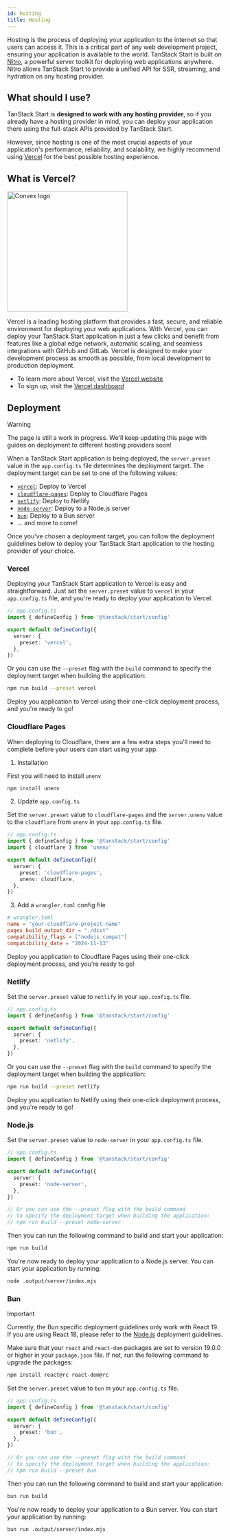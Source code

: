 ```yaml
---
id: hosting
title: Hosting
---
```


Hosting is the process of deploying your application to the internet so that users can access it. This is a critical part of any web development project, ensuring your application is available to the world. TanStack Start is built on [Nitro](https://nitro.unjs.io/), a powerful server toolkit for deploying web applications anywhere. Nitro allows TanStack Start to provide a unified API for SSR, streaming, and hydration on any hosting provider.

## What should I use?

TanStack Start is **designed to work with any hosting provider**, so if you already have a hosting provider in mind, you can deploy your application there using the full-stack APIs provided by TanStack Start.

However, since hosting is one of the most crucial aspects of your application's performance, reliability, and scalability, we highly recommend using [Vercel](https://vercel.com?utm_source=tanstack) for the best possible hosting experience.

## What is Vercel?

<a href="https://vercel.com?utm_source=tanstack" alt="Vercel Logo">
  <picture>
    <source media="(prefers-color-scheme: dark)" srcset="https://raw.githubusercontent.com/tanstack/tanstack.com/main/app/images/vercel-dark.svg" width="280">
    <source media="(prefers-color-scheme: light)" srcset="https://raw.githubusercontent.com/tanstack/tanstack.com/main/app/images/vercel-light.svg" width="280">
    <img alt="Convex logo" src="https://raw.githubusercontent.com/tanstack/tanstack.com/main/app/images/vercel-light.svg" width="280">
  </picture>
</a>

Vercel is a leading hosting platform that provides a fast, secure, and reliable environment for deploying your web applications. With Vercel, you can deploy your TanStack Start application in just a few clicks and benefit from features like a global edge network, automatic scaling, and seamless integrations with GitHub and GitLab. Vercel is designed to make your development process as smooth as possible, from local development to production deployment.

- To learn more about Vercel, visit the [Vercel website](https://vercel.com?utm_source=tanstack)
- To sign up, visit the [Vercel dashboard](https://vercel.com/signup?utm_source=tanstack)

## Deployment

> [!WARNING]
> The page is still a work in progress. We'll keep updating this page with guides on deployment to different hosting providers soon!

When a TanStack Start application is being deployed, the `server.preset` value in the `app.config.ts` file determines the deployment target. The deployment target can be set to one of the following values:

- [`vercel`](#vercel): Deploy to Vercel
- [`cloudflare-pages`](#cloudflare-pages): Deploy to Cloudflare Pages
- [`netlify`](#netlify): Deploy to Netlify
- [`node-server`](#nodejs): Deploy to a Node.js server
- [`bun`](#bun): Deploy to a Bun server
- ... and more to come!

Once you've chosen a deployment target, you can follow the deployment guidelines below to deploy your TanStack Start application to the hosting provider of your choice.

### Vercel

Deploying your TanStack Start application to Vercel is easy and straightforward. Just set the `server.preset` value to `vercel` in your `app.config.ts` file, and you're ready to deploy your application to Vercel.

```ts
// app.config.ts
import { defineConfig } from '@tanstack/start/config'

export default defineConfig({
  server: {
    preset: 'vercel',
  },
})
```

Or you can use the `--preset` flag with the `build` command to specify the deployment target when building the application:

```sh
npm run build --preset vercel
```

Deploy you application to Vercel using their one-click deployment process, and you're ready to go!

### Cloudflare Pages

When deploying to Cloudflare, there are a few extra steps you'll need to complete before your users can start using your app.

1. Installation

First you will need to install `unenv`

```sh
npm install unenv
```

2. Update `app.config.ts`

Set the `server.preset` value to `cloudflare-pages` and the `server.unenv` value to the `cloudflare` from `unenv` in your `app.config.ts` file.

```ts
// app.config.ts
import { defineConfig } from '@tanstack/start/config'
import { cloudflare } from 'unenv'

export default defineConfig({
  server: {
    preset: 'cloudflare-pages',
    unenv: cloudflare,
  },
})
```

3. Add a `wrangler.toml` config file

```toml
# wrangler.toml
name = "your-cloudflare-project-name"
pages_build_output_dir = "./dist"
compatibility_flags = ["nodejs_compat"]
compatibility_date = "2024-11-13"
```

Deploy you application to Cloudflare Pages using their one-click deployment process, and you're ready to go!

### Netlify

Set the `server.preset` value to `netlify` in your `app.config.ts` file.

```ts
// app.config.ts
import { defineConfig } from '@tanstack/start/config'

export default defineConfig({
  server: {
    preset: 'netlify',
  },
})
```

Or you can use the `--preset` flag with the `build` command to specify the deployment target when building the application:

```sh
npm run build --preset netlify
```

Deploy you application to Netlify using their one-click deployment process, and you're ready to go!

### Node.js

Set the `server.preset` value to `node-server` in your `app.config.ts` file.

```ts
// app.config.ts
import { defineConfig } from '@tanstack/start/config'

export default defineConfig({
  server: {
    preset: 'node-server',
  },
})

// Or you can use the --preset flag with the build command
// to specify the deployment target when building the application:
// npm run build --preset node-server
```

Then you can run the following command to build and start your application:

```sh
npm run build
```

You're now ready to deploy your application to a Node.js server. You can start your application by running:

```sh
node .output/server/index.mjs
```

### Bun

> [!IMPORTANT]
> Currently, the Bun specific deployment guidelines only work with React 19. If you are using React 18, please refer to the [Node.js](#nodejs) deployment guidelines.

Make sure that your `react` and `react-dom` packages are set to version 19.0.0 or higher in your `package.json` file. If not, run the following command to upgrade the packages:

```sh
npm install react@rc react-dom@rc
```

Set the `server.preset` value to `bun` in your `app.config.ts` file.

```ts
// app.config.ts
import { defineConfig } from '@tanstack/start/config'

export default defineConfig({
  server: {
    preset: 'bun',
  },
})

// Or you can use the --preset flag with the build command
// to specify the deployment target when building the application:
// npm run build --preset bun
```

Then you can run the following command to build and start your application:

```sh
bun run build
```

You're now ready to deploy your application to a Bun server. You can start your application by running:

```sh
bun run .output/server/index.mjs
```
